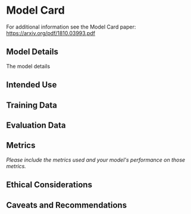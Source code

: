 # Model Card

For additional information see the Model Card paper: https://arxiv.org/pdf/1810.03993.pdf

## Model Details
The model details
## Intended Use

## Training Data

## Evaluation Data

## Metrics
_Please include the metrics used and your model's performance on those metrics._

## Ethical Considerations

## Caveats and Recommendations
